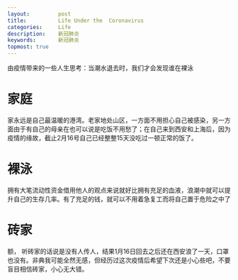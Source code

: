 ```yaml
---
layout:     	post
title:      	Life Under the  Coronavirus
categories: 	Life
description:   	新冠肺炎
keywords: 		新冠肺炎
topmost: true
---
```


由疫情带来的一些人生思考：当潮水退去时，我们才会发现谁在裸泳

# 家庭

家永远是自己最温暖的港湾。老家地处山区，一方面不用担心自己被感染，另一方面由于有自己的母亲在也可以说是吃饭不用愁了；在自己来到西安和上海后，因为疫情的缘故，截止2月16号自己已经整整15天没吃过一顿正常的饭了。

# 裸泳

拥有大笔流动性资金借用他人的观点来说就好比拥有充足的血液，浪潮中就可以提升自己的生存几率。有了充足的钱，就可以不用着急复工而将自己置于危险之中了

# 砖家

额， 听砖家的话说是没有人传人，结果1月16日回去之后还在西安浪了一天，口罩也没有。非典我可能全然无感，但经历过这次疫情后希望下次还是小心些吧，不要盲目相信砖家，小心无大错。

